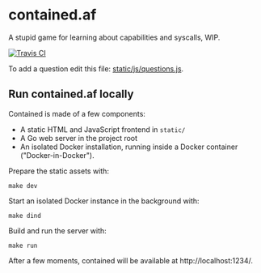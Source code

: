 # contained.af

A stupid game for learning about capabilities and syscalls, WIP.

[![Travis CI](https://travis-ci.org/jfrazelle/contained.af.svg?branch=master)](https://travis-ci.org/jfrazelle/contained.af)

To add a question edit this file: [static/js/questions.js](static/js/questions.js).

## Run contained.af locally

Contained is made of a few components:

  * A static HTML and JavaScript frontend in `static/`
  * A Go web server in the project root
  * An isolated Docker installation, running inside a Docker container
    ("Docker-in-Docker").

Prepare the static assets with:

```
make dev
```

Start an isolated Docker instance in the background with:

```
make dind
```

Build and run the server with:

```
make run
```

After a few moments, contained will be available at http://localhost:1234/.
